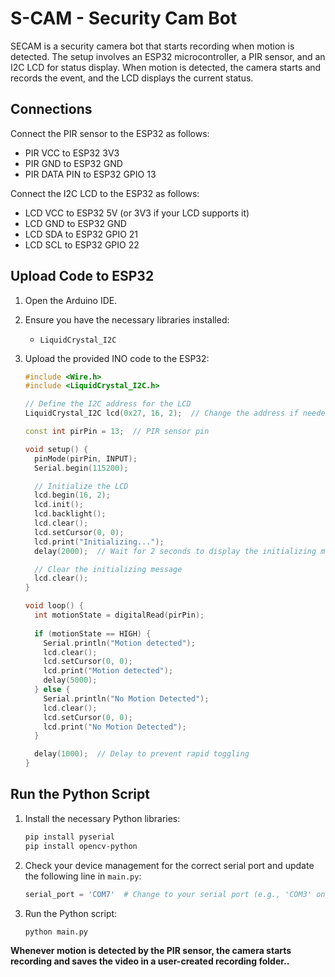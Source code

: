 # S-CAM - Security Cam Bot

SECAM is a security camera bot that starts recording when motion is detected. The setup involves an ESP32 microcontroller, a PIR sensor, and an I2C LCD for status display. When motion is detected, the camera starts and records the event, and the LCD displays the current status.

## Connections

Connect the PIR sensor to the ESP32 as follows:
- PIR VCC to ESP32 3V3
- PIR GND to ESP32 GND
- PIR DATA PIN to ESP32 GPIO 13

Connect the I2C LCD to the ESP32 as follows:
- LCD VCC to ESP32 5V (or 3V3 if your LCD supports it)
- LCD GND to ESP32 GND
- LCD SDA to ESP32 GPIO 21
- LCD SCL to ESP32 GPIO 22

## Upload Code to ESP32

1. Open the Arduino IDE.
2. Ensure you have the necessary libraries installed:
    - `LiquidCrystal_I2C`
3. Upload the provided INO code to the ESP32:

    ```cpp
    #include <Wire.h>
    #include <LiquidCrystal_I2C.h>

    // Define the I2C address for the LCD
    LiquidCrystal_I2C lcd(0x27, 16, 2);  // Change the address if needed

    const int pirPin = 13;  // PIR sensor pin

    void setup() {
      pinMode(pirPin, INPUT);
      Serial.begin(115200);

      // Initialize the LCD
      lcd.begin(16, 2); 
      lcd.init();
      lcd.backlight();
      lcd.clear();
      lcd.setCursor(0, 0);
      lcd.print("Initializing...");
      delay(2000);  // Wait for 2 seconds to display the initializing message

      // Clear the initializing message
      lcd.clear();
    }

    void loop() {
      int motionState = digitalRead(pirPin);
      
      if (motionState == HIGH) {
        Serial.println("Motion detected");
        lcd.clear();
        lcd.setCursor(0, 0);
        lcd.print("Motion detected");
        delay(5000);
      } else {
        Serial.println("No Motion Detected");
        lcd.clear();
        lcd.setCursor(0, 0);
        lcd.print("No Motion Detected");
      }

      delay(1000);  // Delay to prevent rapid toggling
    }
    ```

## Run the Python Script

1. Install the necessary Python libraries:
    ```bash
    pip install pyserial
    pip install opencv-python
    ```
2. Check your device management for the correct serial port and update the following line in `main.py`:
    ```python
    serial_port = 'COM7'  # Change to your serial port (e.g., 'COM3' on Windows, '/dev/ttyUSB0' on Linux)
    ```

3. Run the Python script:
    ```bash
    python main.py
    ```

**Whenever motion is detected by the PIR sensor, the camera starts recording and saves the video in a user-created recording folder..**
